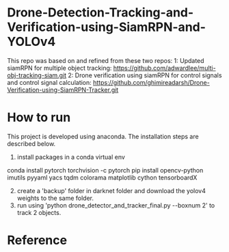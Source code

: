 # Drone-Detection-Tracking-and-Verification-using-SiamRPN-and-YOLOv4

This repo was based on and refined from these two repos:
1: Updated siamRPN for multiple object tracking: https://github.com/adwardlee/multi-obj-tracking-siam.git
2: Drone verification using siamRPN for control signals and control signal calculation: https://github.com/ghimireadarsh/Drone-Verification-using-SiamRPN-Tracker.git

# How to run
This project is developed using anaconda. The installation steps are described below.
1. install packages in a conda virtual env

  conda install pytorch torchvision -c pytorch
  pip install opencv-python imutils pyyaml yacs tqdm colorama matplotlib cython tensorboardX

2. create a 'backup' folder in darknet folder and download the yolov4 weights to the same folder.
3. run using 'python drone_detector_and_tracker_final.py --boxnum 2' to track 2 objects. 


# Reference
